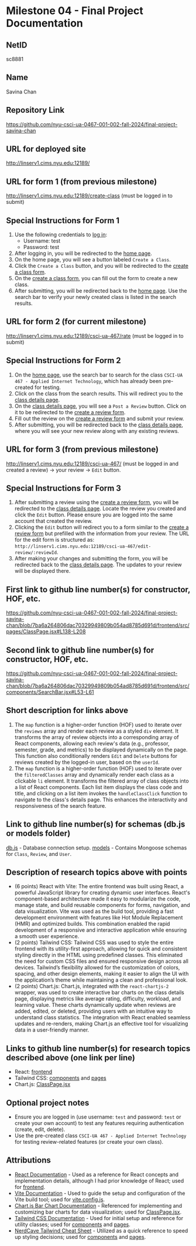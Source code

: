 Milestone 04 - Final Project Documentation
===

NetID
---
sc8881

Name
---
Savina Chan

Repository Link
---
https://github.com/nyu-csci-ua-0467-001-002-fall-2024/final-project-savina-chan

URL for deployed site 
---
http://linserv1.cims.nyu.edu:12189/

URL for form 1 (from previous milestone) 
---
http://linserv1.cims.nyu.edu:12189/create-class (must be logged in to submit)

Special Instructions for Form 1
---
1. Use the following credentials to [log in](http://linserv1.cims.nyu.edu:12189/login):
    * Username: test
    * Password: test
2. After logging in, you will be redirected to the [home page](http://linserv1.cims.nyu.edu:12189/).
3. On the home page, you will see a button labeled `Create a Class`.
4. Click the `Create a Class` button, and you will be redirected to the [create a class form](http://linserv1.cims.nyu.edu:12189/create-class).
5. On the [create a class form](http://linserv1.cims.nyu.edu:12189/create-class), you can fill out the form to create a new class.
7. After submitting, you will be redirected back to the [home page](http://linserv1.cims.nyu.edu:12189/). Use the search bar to verify your newly created class is listed in the search results.

URL for form 2 (for current milestone)
---
http://linserv1.cims.nyu.edu:12189/csci-ua-467/rate (must be logged in to submit)

Special Instructions for Form 2
---
1. On the [home page](http://linserv1.cims.nyu.edu:12189/), use the search bar to search for the class `CSCI-UA 467 - Applied Internet Technology`, which has already been pre-created for testing.
2. Click on the class from the search results. This will redirect you to the [class details page](http://linserv1.cims.nyu.edu:12189/csci-ua-467).
3. On the [class details page](http://linserv1.cims.nyu.edu:12189/csci-ua-467), you will see a `Post a Review` button. Click on it to be redirected to the [create a review form](http://linserv1.cims.nyu.edu:12189/csci-ua-467/rate).
4. Fill out the review on the [create a review form](http://linserv1.cims.nyu.edu:12189/csci-ua-467/rate) and submit your review.
5. After submitting, you will be redirected back to the [class details page](http://linserv1.cims.nyu.edu:12189/csci-ua-467), where you will see your new review along with any existing reviews.

URL for form 3 (from previous milestone) 
---
http://linserv1.cims.nyu.edu:12189/csci-ua-467/ (must be logged in and created a review) -> your review -> `Edit` button.

Special Instructions for Form 3
---
1. After submitting a review using the [create a review form](http://linserv1.cims.nyu.edu:12189/csci-ua-467/rate), you will be redirected to the [class details page](http://linserv1.cims.nyu.edu:12189/csci-ua-467). Locate the review you created and click the `Edit` button. Please ensure you are logged into the same account that created the review.
2. Clicking the `Edit` button will redirect you to a form similar to the [create a review form](http://linserv1.cims.nyu.edu:12189/csci-ua-467/rate) but prefilled with the information from your review. The URL for the edit form is structured as: `http://linserv1.cims.nyu.edu:12189/csci-ua-467/edit-review/:reviewId`.
3. After making your changes and submitting the form, you will be redirected back to the [class details page](http://linserv1.cims.nyu.edu:12189/csci-ua-467). The updates to your review will be displayed there.

First link to github line number(s) for constructor, HOF, etc.
---
https://github.com/nyu-csci-ua-0467-001-002-fall-2024/final-project-savina-chan/blob/7ba6a264806dac70329949809b054ad8785d691d/frontend/src/pages/ClassPage.jsx#L138-L208

Second link to github line number(s) for constructor, HOF, etc.
---
https://github.com/nyu-csci-ua-0467-001-002-fall-2024/final-project-savina-chan/blob/7ba6a264806dac70329949809b054ad8785d691d/frontend/src/components/SearchBar.jsx#L53-L61

Short description for links above
---
1. The `map` function is a higher-order function (HOF) used to iterate over the `reviews` array and render each review as a styled `div` element. It transforms the array of review objects into a corresponding array of React components, allowing each review's data (e.g., professor, semester, grade, and metrics) to be displayed dynamically on the page. This function also conditionally renders `Edit` and `Delete` buttons for reviews created by the logged-in user, based on the `userId`.
2. The `map` function is a higher-order function (HOF) used to iterate over the `filteredClasses` array and dynamically render each class as a clickable `li` element. It transforms the filtered array of class objects into a list of React components. Each list item displays the class code and title, and clicking on a list item invokes the `handleClassClick` function to navigate to the class's details page. This enhances the interactivity and responsiveness of the search feature.

Link to github line number(s) for schemas (db.js or models folder)
---
[db.js](/backend/db.js) - Database connection setup.
[models](/backend/models) - Contains Mongoose schemas for `Class`, `Review`, and `User`.

Description of research topics above with points
---
* (6 points) React with Vite: The entire frontend was built using React, a powerful JavaScript library for creating dynamic user interfaces. React's component-based architecture made it easy to modularize the code, manage state, and build reusable components for forms, navigation, and data visualization. Vite was used as the build tool, providing a fast development environment with features like Hot Module Replacement (HMR) and optimized builds. This combination enabled the rapid development of a responsive and interactive application while ensuring a smooth user experience.
* (2 points) Tailwind CSS: Tailwind CSS was used to style the entire frontend with its utility-first approach, allowing for quick and consistent styling directly in the HTML using predefined classes. This eliminated the need for custom CSS files and ensured responsive design across all devices. Tailwind’s flexibility allowed for the customization of colors, spacing, and other design elements, making it easier to align the UI with the application’s theme while maintaining a clean and professional look.
* (2 points) Chart.js: Chart.js, integrated with the `react-chartjs-2` wrapper, was used to create interactive bar charts on the class details page, displaying metrics like average rating, difficulty, workload, and learning value. These charts dynamically update when reviews are added, edited, or deleted, providing users with an intuitive way to understand class statistics. The integration with React enabled seamless updates and re-renders, making Chart.js an effective tool for visualizing data in a user-friendly manner.

Links to github line number(s) for research topics described above (one link per line)
---
* React: [frontend](/frontend)
* Tailwind CSS: [components](/frontend/src/components) and [pages](/frontend/src/pages)
* Chart.js: [ClassPage.jsx](https://github.com/nyu-csci-ua-0467-001-002-fall-2024/final-project-savina-chan/blob/7ba6a264806dac70329949809b054ad8785d691d/frontend/src/pages/ClassPage.jsx#L105-L131)

Optional project notes 
--- 
* Ensure you are logged in (use username: `test` and password: `test` or create your own account) to test any features requiring authentication (create, edit, delete).
* Use the pre-created class `CSCI-UA 467 - Applied Internet Technology` for testing review-related features (or create your own class).

Attributions
---
* [React Documentation](https://react.dev/learn) - Used as a reference for React concepts and implementation details, although I had prior knowledge of React; used for [frontend](/frontend).
* [Vite Documentation](https://vite.dev/guide/) - Used to guide the setup and configuration of the Vite build tool; used for [vite.config.js](/frontend/vite.config.js).
* [Chart.js Bar Chart Documentation](https://www.chartjs.org/docs/latest/charts/bar.html) - Referenced for implementing and customizing bar charts for data visualization; used for [ClassPage.jsx](https://github.com/nyu-csci-ua-0467-001-002-fall-2024/final-project-savina-chan/blob/7ba6a264806dac70329949809b054ad8785d691d/frontend/src/pages/ClassPage.jsx#L105-L131).
* [Tailwind CSS Documentation](https://tailwindcss.com/docs/installation) - Used for initial setup and reference for utility classes; used for [components](/frontend/src/components) and [pages](/frontend/src/pages).
* [NerdCave Tailwind Cheat Sheet](https://nerdcave.com/tailwind-cheat-sheet) - Utilized as a quick reference to speed up styling decisions; used for [components](/frontend/src/components) and [pages](/frontend/src/pages).